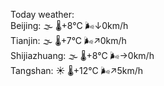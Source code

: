 Today weather:  
Beijing: 🌫  🌡️+8°C 🌬️↓0km/h  
Tianjin: 🌫  🌡️+7°C 🌬️↗0km/h  
Shijiazhuang: 🌫  🌡️+8°C 🌬️→0km/h  
Tangshan: ☀️ 🌡️+12°C 🌬️↗5km/h  
